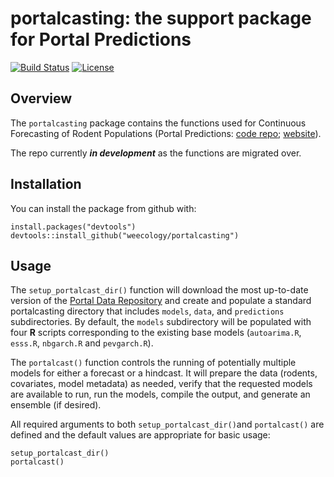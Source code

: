 # portalcasting: the support package for Portal Predictions
[![Build Status](https://travis-ci.org/weecology/portalcasting.svg?branch=master)](https://travis-ci.org/weecology/portalcasting)
[![License](http://img.shields.io/badge/license-MIT-blue.svg)](https://raw.githubusercontent.com/weecology/portalPredictions/master/LICENSE)

## Overview

The `portalcasting` package contains the functions used for Continuous
Forecasting of Rodent Populations (Portal Predictions: 
[code repo](https://github.com/weecology/portalPredictions);
[website](http://portal.naturecast.org/)).

The repo currently ***in development*** as the functions are migrated over.

## Installation

You can install the package from github with:

```
install.packages("devtools")
devtools::install_github("weecology/portalcasting")
```

## Usage

The `setup_portalcast_dir()` function will download the most up-to-date version
of the [Portal Data Repository](https://github.com/weecology/PortalData)
and create and populate a standard portalcasting directory that includes 
`models`, `data`, and `predictions` subdirectories. By default, the
`models` subdirectory will be populated with four **R** scripts corresponding
to the existing base models (`autoarima.R`, `esss.R`, `nbgarch.R` and 
`pevgarch.R`). 

The `portalcast()` function controls the running of potentially multiple 
models for either a forecast or a hindcast. It will prepare the data 
(rodents, covariates, model metadata) as needed, verify that the requested
models are available to run, run the models, compile the output, and
generate an ensemble (if desired).

All required arguments to both `setup_portalcast_dir()`and `portalcast()` are
defined and the default values are appropriate for basic usage:

```
setup_portalcast_dir()
portalcast()
```
